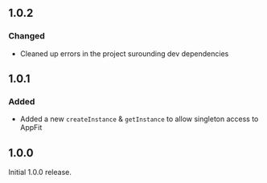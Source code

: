 ## 1.0.2

### Changed

- Cleaned up errors in the project surounding dev dependencies

## 1.0.1

### Added

- Added a new `createInstance` & `getInstance` to allow singleton access to AppFit

## 1.0.0

Initial 1.0.0 release.
